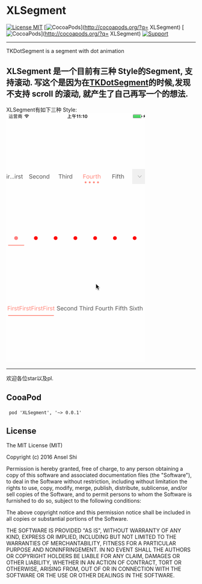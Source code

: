 # XLSegment
[![License MIT](https://img.shields.io/badge/license-MIT-green.svg?style=flat)](https://raw.githubusercontent.com/sfmDev/XLSegment/master/LICENSE)
[![CocoaPods](http://img.shields.io/cocoapods/v/XLSegment.svg?style=flat)](http://cocoapods.org/?q= XLSegment)
[![CocoaPods](http://img.shields.io/cocoapods/p/XLSegment.svg?style=flat)](http://cocoapods.org/?q= XLSegment)
[![Support](https://img.shields.io/badge/support-iOS%208%2B%20-blue.svg?style=flat)](https://www.apple.com/nl/ios/)

---

TKDotSegment is a segment with dot animation

XLSegment 是一个目前有三种 Style的Segment, 支持滚动.
写这个是因为在[TKDotSegment](https://github.com/TBXark/TKDotSegment)的时候,发现不支持 scroll 的滚动, 就产生了自己再写一个的想法.
---
XLSegment有如下三种 Style:
<br>
![image](https://github.com/sfmDev/XLSegment/blob/master/XLSegmentGif.gif)   

---
欢迎各位star以及pl.


## CooaPod

` pod 'XLSegment', '~> 0.0.1'`


## License
The MIT License (MIT)

Copyright (c) 2016 Ansel Shi

Permission is hereby granted, free of charge, to any person obtaining a copy
of this software and associated documentation files (the "Software"), to deal
in the Software without restriction, including without limitation the rights
to use, copy, modify, merge, publish, distribute, sublicense, and/or sell
copies of the Software, and to permit persons to whom the Software is
furnished to do so, subject to the following conditions:

The above copyright notice and this permission notice shall be included in all
copies or substantial portions of the Software.

THE SOFTWARE IS PROVIDED "AS IS", WITHOUT WARRANTY OF ANY KIND, EXPRESS OR
IMPLIED, INCLUDING BUT NOT LIMITED TO THE WARRANTIES OF MERCHANTABILITY,
FITNESS FOR A PARTICULAR PURPOSE AND NONINFRINGEMENT. IN NO EVENT SHALL THE
AUTHORS OR COPYRIGHT HOLDERS BE LIABLE FOR ANY CLAIM, DAMAGES OR OTHER
LIABILITY, WHETHER IN AN ACTION OF CONTRACT, TORT OR OTHERWISE, ARISING FROM,
OUT OF OR IN CONNECTION WITH THE SOFTWARE OR THE USE OR OTHER DEALINGS IN THE
SOFTWARE.
